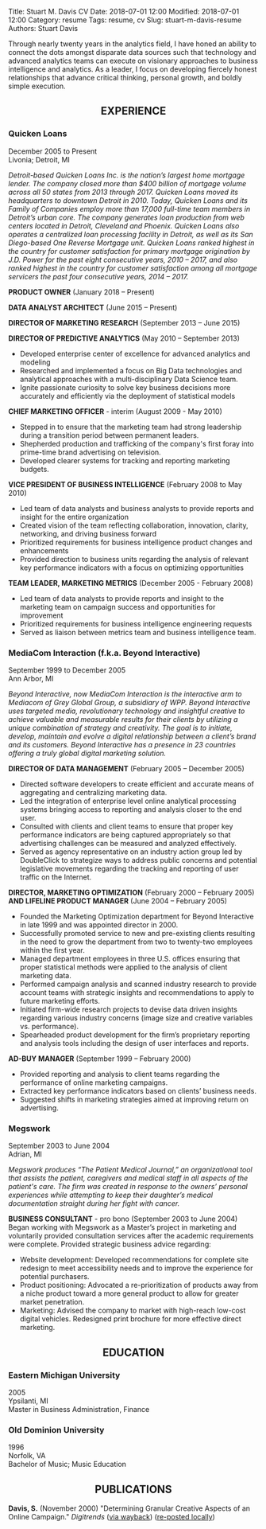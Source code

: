 Title: Stuart M. Davis CV
Date: 2018-07-01 12:00
Modified: 2018-07-01 12:00
Category: resume
Tags: resume, cv
Slug: stuart-m-davis-resume
Authors: Stuart Davis

<!-- PELICAN_BEGIN_SUMMARY --> 
Through nearly twenty years in the analytics field, I have honed an ability to connect the dots amongst disparate data sources such that technology and advanced analytics teams can execute on visionary approaches to business intelligence and analytics.  As a leader, I focus on developing fiercely honest relationships that advance critical thinking, personal growth, and boldly simple execution.
<!-- PELICAN_END_SUMMARY --> 

<center>

## EXPERIENCE

</center>

### Quicken Loans
December 2005 to Present  
Livonia; Detroit, MI

*Detroit-based Quicken Loans Inc. is the nation’s largest home mortgage lender. The company closed more than $400 billion of mortgage volume across all 50 states from 2013 through 2017. Quicken Loans moved its headquarters to downtown Detroit in 2010. Today, Quicken Loans and its Family of Companies employ more than 17,000 full-time team members in Detroit’s urban core. The company generates loan production from web centers located in Detroit, Cleveland and Phoenix. Quicken Loans also operates a centralized loan processing facility in Detroit, as well as its San Diego-based One Reverse Mortgage unit. Quicken Loans ranked highest in the country for customer satisfaction for primary mortgage origination by J.D. Power for the past eight consecutive years, 2010 – 2017, and also ranked highest in the country for customer satisfaction among all mortgage servicers the past four consecutive years, 2014 – 2017.*

**PRODUCT OWNER** (January 2018 – Present)
 

**DATA ANALYST ARCHITECT** (June 2015 – Present)
 

**DIRECTOR OF MARKETING RESEARCH** (September 2013 – June 2015)
 

**DIRECTOR OF PREDICTIVE ANALYTICS** (May 2010 – September 2013)

- Developed enterprise center of excellence for advanced analytics and modeling
- Researched and implemented a focus on Big Data technologies and analytical approaches with a multi-disciplinary Data Science team.
- Ignite passionate curiosity to solve key business decisions more accurately and efficiently via the deployment of statistical models

**CHIEF MARKETING OFFICER** - interim (August 2009 - May 2010)

- Stepped in to ensure that the marketing team had strong leadership during a transition period between permanent leaders. 
- Shepherded production and trafficking of the company's first foray into prime-time brand advertising on television. 
- Developed clearer systems for tracking and reporting marketing budgets. 

**VICE PRESIDENT OF BUSINESS INTELLIGENCE** (February 2008 to May 2010)

- Led team of data analysts and business analysts to provide reports and insight for the entire organization 
- Created vision of the team reflecting collaboration, innovation, clarity, networking, and driving business forward 
- Prioritized requirements for business intelligence product changes and enhancements
- Provided direction to business units regarding the analysis of relevant key performance indicators with a focus on optimizing opportunities 

**TEAM LEADER, MARKETING METRICS** (December 2005 - February 2008)

- Led team of data analysts to provide reports and insight to the marketing team on campaign success and opportunities for improvement 
- Prioritized requirements for business intelligence engineering requests 
- Served as liaison between metrics team and business intelligence team. 

### MediaCom Interaction (f.k.a. Beyond Interactive)
September 1999 to December 2005  
Ann Arbor, MI 

*Beyond Interactive, now MediaCom Interaction is the interactive arm to Mediacom of Grey Global Group, a subsidiary of WPP. Beyond Interactive uses targeted media, revolutionary technology and insightful creative to achieve valuable and measurable results for their clients by utilizing a unique combination of strategy and creativity. The goal is to initiate, develop, maintain and evolve a digital relationship between a client’s brand and its customers. Beyond Interactive has a presence in 23 countries offering a truly global digital marketing solution.*

**DIRECTOR OF DATA MANAGEMENT** (February 2005 – December 2005)

- Directed software developers to create efficient and accurate means of aggregating and centralizing marketing data.
- Led the integration of enterprise level online analytical processing systems bringing access to reporting and analysis closer to the end user. 
- Consulted with clients and client teams to ensure that proper key performance indicators are being captured appropriately so that advertising challenges can be measured and analyzed effectively. 
- Served as agency representative on an industry action group led by DoubleClick to strategize ways to address public concerns and potential legislative movements regarding the tracking and reporting of user traffic on the Internet. 

**DIRECTOR, MARKETING OPTIMIZATION** (February 2000 – February 2005)  
**AND LIFELINE PRODUCT MANAGER** (June 2004 – February 2005)

- Founded the Marketing Optimization department for Beyond Interactive in late 1999 and was appointed director in 2000. 
- Successfully promoted service to new and pre-existing clients resulting in the need to grow the department from two to twenty-two employees within the first year. 
- Managed department employees in three U.S. offices ensuring that proper statistical methods were applied to the analysis of client marketing data. 
- Performed campaign analysis and scanned industry research to provide account teams with strategic insights and recommendations to apply to future marketing efforts. 
- Initiated firm-wide research projects to devise data driven insights regarding various industry concerns (image size and creative variables vs. performance). 
- Spearheaded product development for the firm’s proprietary reporting and analysis tools including the design of user interfaces and reports. 

**AD-BUY MANAGER** (September 1999 – February 2000)

- Provided reporting and analysis to client teams regarding the performance of online marketing campaigns.
- Extracted key performance indicators based on clients’ business needs. 
- Suggested shifts in marketing strategies aimed at improving return on advertising. 

### Megswork
September 2003 to June 2004  
Adrian, MI 

*Megswork produces “The Patient Medical Journal,” an organizational tool that assists the patient, caregivers and medical staff in all aspects of the patient's care. The firm was created in response to the owners’ personal experiences while attempting to keep their daughter’s medical documentation straight during her fight with cancer.*

**BUSINESS CONSULTANT** - pro bono (September 2003 to June 2004)  
Began working with Megswork as a Master’s project in marketing and voluntarily provided consultation services after the academic requirements were complete. Provided strategic business advice regarding:

- Website development: Developed recommendations for complete site redesign to meet accessibility needs and to improve the experience for potential purchasers. 
- Product positioning: Advocated a re-prioritization of products away from a niche product toward a more general product to allow for greater market penetration. 
- Marketing: Advised the company to market with high-reach low-cost digital vehicles. Redesigned print brochure for more effective direct marketing. 

<center>

## EDUCATION

</center>

### Eastern Michigan University
2005  
Ypsilanti, MI  
Master in Business Administration, Finance

### Old Dominion University
1996  
Norfolk, VA  
Bachelor of Music; Music Education  

<center>

## PUBLICATIONS

</center>

**Davis, S.** (November 2000) "Determining Granular Creative Aspects of an Online Campaign." *Digitrends* ([via wayback](https://web.archive.org/web/20011218085136/http://www.digitrends.net/marketing/13639_13168.html)) ([re-posted locally](./determining-granular-creative-aspects.html))
